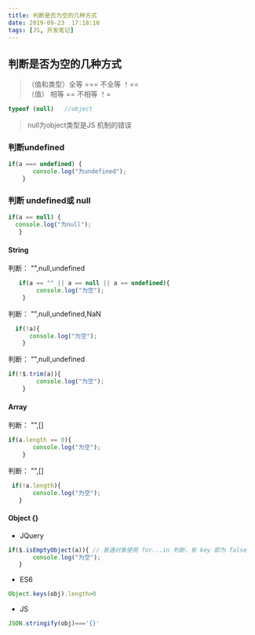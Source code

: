 ```yaml
---
title: 判断是否为空的几种方式
date: 2019-09-23  17:18:10
tags: [JS, 开发笔记]
---
```

## 判断是否为空的几种方式
>（值和类型）全等 ===     不全等  ！==   
>（值）      相等 ==      不相等  ！=

```js
typeof (null)   //object
```

> null为object类型是JS 机制的错误

### 判断undefined

```js
if(a === undefined) { 
       console.log("为undefined");
    }
```



### 判断 undefined或  null  

```js
if(a == null) {       
  console.log("为null");
   }
```



#### **String**    

判断： "",null,undefined

```js
   if(a == "" || a == null || a == undefined){ 
        console.log("为空");
    }
```



 判断： "",null,undefined,NaN

```js
  if(!a){ 
      console.log("为空"); 
    }
```



判断： "",null,undefined

```js
if(!$.trim(a)){ 
        console.log("为空");
    }
```



####  **Array**

判断： "",[]

```js
if(a.length == 0){ 
       console.log("为空");
    }
```



  判断： "",[]

```js
 if(!a.length){       
       console.log("为空");
   }
```



#### **Object {}**

- JQuery

```js
if($.isEmptyObject(a)){ // 普通对象使用 for...in 判断，有 key 即为 false
       console.log("为空");
   }
```

- ES6

```js
Object.keys(obj).length>0
```

- JS

```js
JSON.stringify(obj)==='{}'
```





 